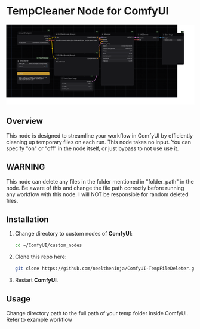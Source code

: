 # TempCleaner Node for ComfyUI
![shapes](/Workflows/workflow.png)
## Overview
This node is designed to streamline your workflow in ComfyUI by efficiently cleaning up temporary files on each run. This node takes no input. You can specify "on" or "off" in the node itself, or just bypass to not use use it. 
## WARNING
This node can delete any files in the folder mentioned in "folder_path" in the node. Be aware of this and change the file path correctly before running any workflow with this node. I will NOT be responsible for random deleted files. 
## Installation

1. Change directory to custom nodes of **ComfyUI**:

   ```bash
   cd ~/ComfyUI/custom_nodes
   ```

2. Clone this repo here:

   ```bash
   git clone https://github.com/neeltheninja/ComfyUI-TempFileDeleter.git
   ```

3. Restart **ComfyUI**.

## Usage
Change directory path to the full path of your temp folder inside ComfyUI. 
Refer to example workflow

